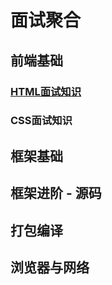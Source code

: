 # 面试聚合

## 前端基础

### [HTML面试知识](./HTML面试知识/readme.md)

### CSS面试知识

## 框架基础

## 框架进阶 - 源码

## 打包编译

## 浏览器与网络
